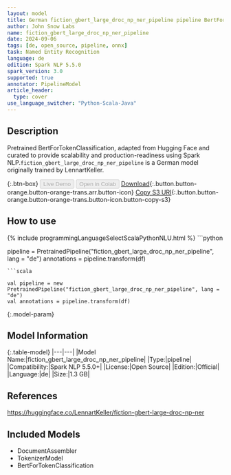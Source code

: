 ```yaml
---
layout: model
title: German fiction_gbert_large_droc_np_ner_pipeline pipeline BertForTokenClassification from LennartKeller
author: John Snow Labs
name: fiction_gbert_large_droc_np_ner_pipeline
date: 2024-09-06
tags: [de, open_source, pipeline, onnx]
task: Named Entity Recognition
language: de
edition: Spark NLP 5.5.0
spark_version: 3.0
supported: true
annotator: PipelineModel
article_header:
  type: cover
use_language_switcher: "Python-Scala-Java"
---
```


## Description

Pretrained BertForTokenClassification, adapted from Hugging Face and curated to provide scalability and production-readiness using Spark NLP.`fiction_gbert_large_droc_np_ner_pipeline` is a German model originally trained by LennartKeller.

{:.btn-box}
<button class="button button-orange" disabled>Live Demo</button>
<button class="button button-orange" disabled>Open in Colab</button>
[Download](https://s3.amazonaws.com/auxdata.johnsnowlabs.com/public/models/fiction_gbert_large_droc_np_ner_pipeline_de_5.5.0_3.0_1725601166795.zip){:.button.button-orange.button-orange-trans.arr.button-icon}
[Copy S3 URI](s3://auxdata.johnsnowlabs.com/public/models/fiction_gbert_large_droc_np_ner_pipeline_de_5.5.0_3.0_1725601166795.zip){:.button.button-orange.button-orange-trans.button-icon.button-copy-s3}

## How to use



<div class="tabs-box" markdown="1">
{% include programmingLanguageSelectScalaPythonNLU.html %}
```python

pipeline = PretrainedPipeline("fiction_gbert_large_droc_np_ner_pipeline", lang = "de")
annotations =  pipeline.transform(df)   

```
```scala

val pipeline = new PretrainedPipeline("fiction_gbert_large_droc_np_ner_pipeline", lang = "de")
val annotations = pipeline.transform(df)

```
</div>

{:.model-param}
## Model Information

{:.table-model}
|---|---|
|Model Name:|fiction_gbert_large_droc_np_ner_pipeline|
|Type:|pipeline|
|Compatibility:|Spark NLP 5.5.0+|
|License:|Open Source|
|Edition:|Official|
|Language:|de|
|Size:|1.3 GB|

## References

https://huggingface.co/LennartKeller/fiction-gbert-large-droc-np-ner

## Included Models

- DocumentAssembler
- TokenizerModel
- BertForTokenClassification